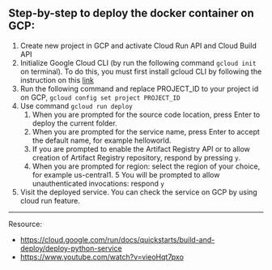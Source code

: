 ## Step-by-step to deploy the docker container on GCP:
1. Create new project in GCP and activate Cloud Run API and Cloud Build API
2. Initialize Google Cloud CLI (by run the following command `gcloud init` on terminal). To do this, you must first install gcloud CLI by following the instruction on this [link](https://cloud.google.com/sdk/docs/install)
3. Run the following command and replace PROJECT_ID to your project id on GCP, `gcloud config set project PROJECT_ID`
4. Use command `gcloud run deploy`
    1. When you are prompted for the source code location, press Enter to deploy the current folder.
    2. When you are prompted for the service name, press Enter to accept the default name, for example helloworld.
    3. If you are prompted to enable the Artifact Registry API or to allow creation of Artifact Registry repository, respond by pressing `y`.
    4. When you are prompted for region: select the region of your choice, for example us-central1.
    5 You will be prompted to allow unauthenticated invocations: respond `y`
5. Visit the deployed service. You can check the service on GCP by using cloud run feature.
---
Resource:
- https://cloud.google.com/run/docs/quickstarts/build-and-deploy/deploy-python-service
- https://www.youtube.com/watch?v=vieoHqt7pxo 
